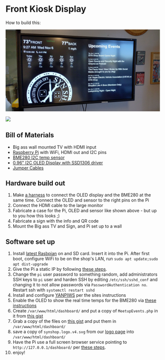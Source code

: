 # Front Kiosk Display 

How to build this:

![](../images/front.kiosk3.jpg)

<img style="width: 50%;" src="../../images/kiosk.rasbperry.pi.jpeg">

## Bill of Materials

  * Big ass wall mounted TV with HDMI input
  * [Raspberry Pi](https://amzn.to/33o36mT) with WiFi, HDMI out and I2C pins
  * [BME280 I2C temp sensor](https://amzn.to/33otoFK)
  * [0.96" I2C OLED Display with SSD1306 driver](https://amzn.to/2rm4vMV)
  * [Jumper Cables](https://amzn.to/2ClLPit)

## Hardware build out

  1. Make [a harness](../images/harness.jpeg) to connect the OLED display and the BME280 at the same time. 
    Connect the OLED and sensor to the right pins on the Pi
  1. Connect the HDMI cable to the large monitor
  1. Fabricate a case for the Pi, OLED and sensor like shown above - but up to you how this looks ;)
  1. Fabricate a sign with the info and QR code
  1. Mount the Big ass TV and Sign, and Pi set up to a wall
  
## Software set up

  1. Install [latest Rasbpian](https://www.raspberrypi.org/downloads/) on and SD card. Insert it into the Pi. After
     first boot, configure WiFi to be on the shop's LAN, run `sudo apt update;sudo apt dist-upgrade`
  1. Give the Pi a static IP by following 
    [these steps](https://thepihut.com/blogs/raspberry-pi-tutorials/how-to-give-your-raspberry-pi-a-static-ip-address-update).
  1. Change the `pi` user password to something random, add administrators SSH keys to `pi` user
    and harden SSH by editing `/etc/ssh/sshd_conf` and changing it to not allow passwords via 
    `PasswordAuthentication no`. Restart ssh with `systemctl restart sshd`
  1. Install and configure [YANPIWS](https://github.com/Ths2-9Y-LqJt6/YANPIWS) per the sites instructions
  1. Enable the OLED to show the real time temps for the BME280 via 
    [these instructions](https://github.com/Ths2-9Y-LqJt6/YANPIWS/tree/master/I2C.bme280.oled#quick-start)
  1. Create `/var/www/html/dashboard/` and put a copy of `MeetupEvents.php` in it from 
    [this gist](https://gist.github.com/Ths2-9Y-LqJt6/b588352f29b46af639c09891eaee13d2)
  1. Grab a copy of the files on [this gist](https://gist.github.com/Ths2-9Y-LqJt6/e563f95f9b4e4bae8d0a20e87515b056)
      and put them in `/var/www/html/dashboard/`
  1. save a copy of `synshop.logo.v4.svg` from our 
    [logo page](https://rtfm.synshop.org/images/logos/synshop.logo.v4.svg) into `/var/www/html/dashboard/` 
  1. Have the Pi use a full screen browser service pointing to `http://127.0.0.1/dashboard/` per 
    [these steps](https://pimylifeup.com/raspberry-pi-kiosk/).
  1. enjoy! 